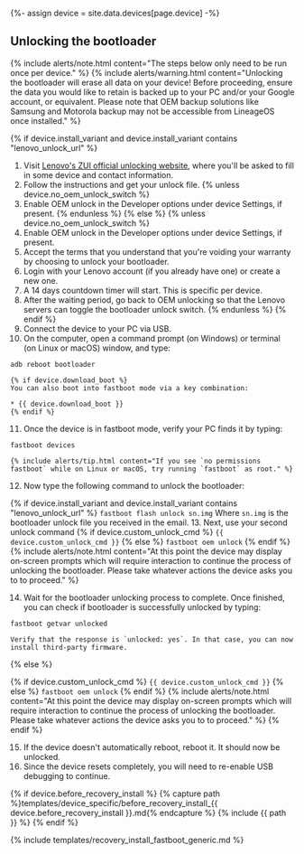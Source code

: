 {%- assign device = site.data.devices[page.device] -%}

## Unlocking the bootloader

{% include alerts/note.html content="The steps below only need to be run once per device." %}
{% include alerts/warning.html content="Unlocking the bootloader will erase all data on your device!
Before proceeding, ensure the data you would like to retain is backed up to your PC and/or your Google account, or equivalent. Please note that OEM backup solutions like Samsung and Motorola backup may not be accessible from LineageOS once installed." %}

{% if device.install_variant and device.install_variant contains "lenovo_unlock_url" %}
1. Visit [Lenovo's ZUI official unlocking website](https://www.zui.com/iunlock), where you'll be asked to fill in some device and contact information.
2. Follow the instructions and get your unlock file.
{% unless device.no_oem_unlock_switch %}
3. Enable OEM unlock in the Developer options under device Settings, if present.
{% endunless %}
{% else %}
{% unless device.no_oem_unlock_switch %}
4. Enable OEM unlock in the Developer options under device Settings, if present.
5. Accept the terms that you understand that you're voiding your warranty by choosing to unlock your bootloader.
6. Login with your Lenovo account (if you already have one) or create a new one.
7. A 14 days countdown timer will start. This is specific per device.
8. After the waiting period, go back to OEM unlocking so that the Lenovo servers can toggle the bootloader unlock switch.
{% endunless %}
{% endif %}
9. Connect the device to your PC via USB.
10. On the computer, open a command prompt (on Windows) or terminal (on Linux or macOS) window, and type:
```
adb reboot bootloader
```
    {% if device.download_boot %}
    You can also boot into fastboot mode via a key combination:

    * {{ device.download_boot }}
    {% endif %}
11. Once the device is in fastboot mode, verify your PC finds it by typing:
```
fastboot devices
```
    {% include alerts/tip.html content="If you see `no permissions fastboot` while on Linux or macOS, try running `fastboot` as root." %}
12. Now type the following command to unlock the bootloader:

{% if device.install_variant and device.install_variant contains "lenovo_unlock_url" %}
    ```
    fastboot flash unlock sn.img
    ```
    Where `sn.img` is the bootloader unlock file you received in the email.
13. Next, use your second unlock command
{% if device.custom_unlock_cmd %}
    ```
{{ device.custom_unlock_cmd }}
    ```
{% else %}
    ```
fastboot oem unlock
    ```
{% endif %}
    {% include alerts/note.html content="At this point the device may display on-screen prompts which will require interaction to continue the process of unlocking the bootloader. Please take whatever actions the device asks you to to proceed." %}

14. Wait for the bootloader unlocking process to complete. Once finished, you can check if bootloader is successfully unlocked by typing:
```
fastboot getvar unlocked
```
    Verify that the response is `unlocked: yes`. In that case, you can now install third-party firmware.
{% else %}

{% if device.custom_unlock_cmd %}
    ```
{{ device.custom_unlock_cmd }}
    ```
{% else %}
    ```
fastboot oem unlock
    ```
{% endif %}
    {% include alerts/note.html content="At this point the device may display on-screen prompts which will require interaction to continue the process of unlocking the bootloader. Please take whatever actions the device asks you to to proceed." %}
{% endif %}

15. If the device doesn't automatically reboot, reboot it. It should now be unlocked.
16. Since the device resets completely, you will need to re-enable USB debugging to continue.

{% if device.before_recovery_install %}
{% capture path %}templates/device_specific/before_recovery_install_{{ device.before_recovery_install }}.md{% endcapture %}
{% include {{ path }} %}
{% endif %}

{% include templates/recovery_install_fastboot_generic.md %}
